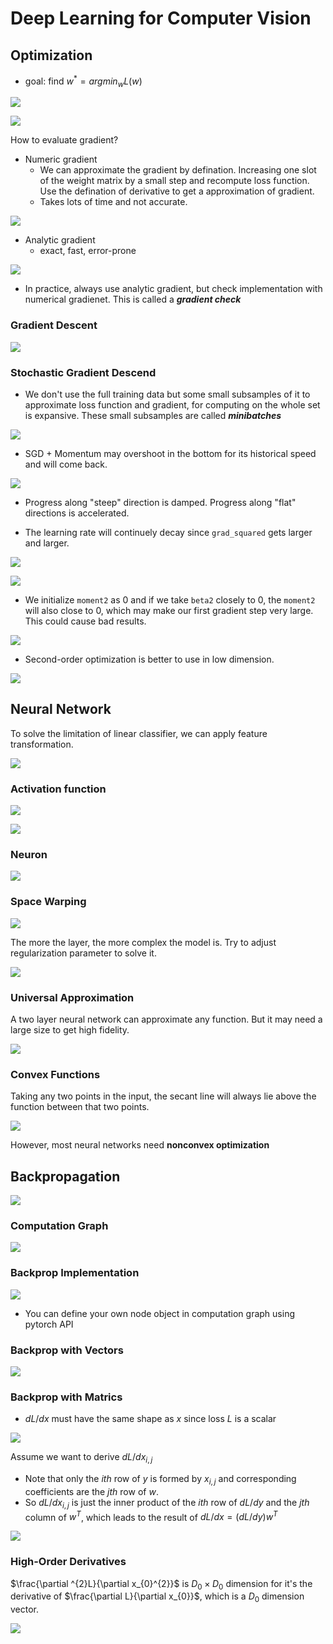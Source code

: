 # Deep Learning for Computer Vision
## Optimization

* goal: find $w^{*}=argmin_{w}L(w)$

![](../../img/Learning/DLCV/Op_1.png)

![](../../img/Learning/DLCV/Op_2.png)

How to evaluate gradient?

* Numeric gradient
    * We can approximate the gradient by defination. Increasing one slot of the weight matrix by a small step and recompute loss function. Use the defination of derivative to get a approximation of gradient.
    * Takes lots of time and not accurate.


![](../../img/Learning/DLCV/Op_3.png)

* Analytic gradient
    * exact, fast, error-prone

![](../../img/Learning/DLCV/Op_4.png)

* In practice, always use analytic gradient, but check implementation with numerical gradienet. This is called a ***gradient check***

### Gradient Descent

![](../../img/Learning/DLCV/Op_5.png)

### Stochastic Gradient Descend

* We don't use the full training data but some small subsamples of it  to approximate loss function and gradient, for computing on the whole set is expansive. These small subsamples are called ***minibatches***

![](../../img/Learning/DLCV/Op_c1.png)

* SGD + Momentum may overshoot in the bottom for its historical speed and will come back.

![](../../img/Learning/DLCV/Op_13.png)

* Progress along "steep" direction is damped. Progress along "flat" directions is accelerated.

* The learning rate will continuely decay since `grad_squared` gets larger and larger.

![](../../img/Learning/DLCV/Op_14.png)

![](../../img/Learning/DLCV/Op_15.png)

* We initialize `moment2` as 0 and if we take `beta2` closely to 0, the `moment2` will also close to 0, which may make our first gradient step very large. This could cause bad results.

![](../../img/Learning/DLCV/Op_c2.png)

* Second-order optimization is better to use in low dimension. 

![](../../img/Learning/DLCV/Op_20.png)

## Neural Network
To solve the limitation of linear classifier, we can apply feature transformation.

![](../../img/Learning/DLCV/NN_c1.png)

### Activation function

![](../../img/Learning/DLCV/NN_4.png)

![](../../img/Learning/DLCV/NN_5.png)

### Neuron
![](../../img/Learning/DLCV/NN_6.png)

### Space Warping

![](../../img/Learning/DLCV/NN_SW.png)

The more the layer, the more complex the model is. Try to adjust regularization parameter to solve it.

![](../../img/Learning/DLCV/NN_size_reg.png)

### Universal Approximation
A two layer neural network can approximate any function. But it may need a large size to get high fidelity.

![](../../img/Learning/DLCV/NN_UA.png)


### Convex Functions
Taking any two points in the input, the secant line will always lie above the function between that two points.

![](../../img/Learning/DLCV/NN_convex.png)

However, most neural networks need **nonconvex optimization**

## Backpropagation

![](../../img/Learning/DLCV/BP_c1.png)

### Computation Graph

![](../../img/Learning/DLCV/BP_c2.png)

### Backprop Implementation

![](../../img/Learning/DLCV/BP_c3.png)

* You can define your own node object in computation graph using pytorch API

### Backprop with Vectors

![](../../img/Learning/DLCV/BP_c4.png)

### Backprop with Matrics

* $dL/dx$ must have the same shape as $x$ since loss $L$ is a scalar

![](../../img/Learning/DLCV/BP_c5.png)

Assume we want to derive $dL/dx_{i,j}$

* Note that only the $ith$ row of $y$ is formed by $x_{i,j}$ and corresponding coefficients are the $jth$ row of $w$.
* So $dL/dx_{i,j}$ is just the inner product of the $ith$ row of $dL/dy$ and the $jth$ column of $w^{T}$, which leads to the result of $dL/dx=(dL/dy)w^{T}$

![](../../img/Learning/DLCV/BP_c6.png)

### High-Order Derivatives
$\frac{\partial ^{2}L}{\partial x_{0}^{2}}$ is $D_{0} \times D_{0}$ dimension for it's the derivative of $\frac{\partial L}{\partial x_{0}}$, which is a $D_{0}$ dimension vector.

![](../../img/Learning/DLCV/BP_c7.png)